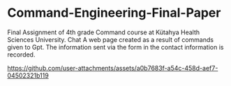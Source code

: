 

# Command-Engineering-Final-Paper

Final Assignment of 4th grade Command course at Kütahya Health Sciences University. Chat A web page created as a result of commands given to Gpt. The information sent via the form in the contact information is recorded.



https://github.com/user-attachments/assets/a0b7683f-a54c-458d-aef7-04502321b119

